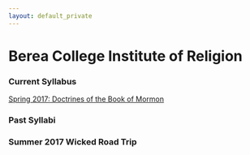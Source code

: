 ```yaml
---
layout: default_private
---
```


Berea College Institute of Religion
===================================

### Current Syllabus
[Spring 2017: Doctrines of the Book of Mormon](Berea-Spring2017-Syllabus-1.pdf)

### Past Syllabi

### Summer 2017 Wicked Road Trip

